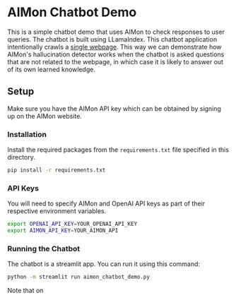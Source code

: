 # AIMon Chatbot Demo

This is a simple chatbot demo that uses AIMon to check responses to user queries. 
The chatbot is built using LLamaIndex. This chatbot application intentionally crawls a [single webpage](http://paulgraham.com/worked.html).
This way we can demonstrate how AIMon's hallucination detector works when the chatbot is asked questions that are not 
related to the webpage, in which case it is likely to answer out of its own learned knowledge.

## Setup

Make sure you have the AIMon API key which can be obtained by signing up on the AIMon website.

### Installation

Install the required packages from the `requirements.txt` file specified in this directory.

```bash
pip install -r requirements.txt
```

### API Keys

You will need to specify AIMon and OpenAI API keys as part of their respective environment variables. 

```bash
export OPENAI_API_KEY=YOUR_OPENAI_API_KEY
export AIMON_API_KEY=YOUR_AIMON_API
``` 

### Running the Chatbot

The chatbot is a streamlit app. You can run it using this command:

```bash
python -m streamlit run aimon_chatbot_demo.py
```

Note that on


